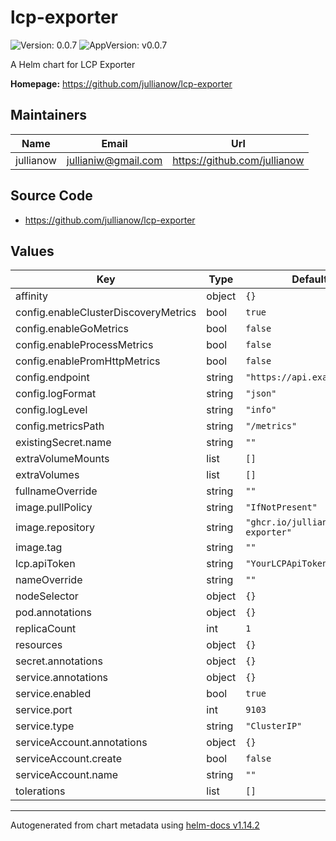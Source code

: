 # lcp-exporter

![Version: 0.0.7](https://img.shields.io/badge/Version-0.0.7-informational?style=flat-square) ![AppVersion: v0.0.7](https://img.shields.io/badge/AppVersion-v0.0.7-informational?style=flat-square)

A Helm chart for LCP Exporter

**Homepage:** <https://github.com/jullianow/lcp-exporter>

## Maintainers

| Name | Email | Url |
| ---- | ------ | --- |
| jullianow | <jullianiw@gmail.com> | <https://github.com/jullianow> |

## Source Code

* <https://github.com/jullianow/lcp-exporter>

## Values

| Key | Type | Default | Description |
|-----|------|---------|-------------|
| affinity | object | `{}` |  |
| config.enableClusterDiscoveryMetrics | bool | `true` |  |
| config.enableGoMetrics | bool | `false` |  |
| config.enableProcessMetrics | bool | `false` |  |
| config.enablePromHttpMetrics | bool | `false` |  |
| config.endpoint | string | `"https://api.example.com"` |  |
| config.logFormat | string | `"json"` |  |
| config.logLevel | string | `"info"` |  |
| config.metricsPath | string | `"/metrics"` |  |
| existingSecret.name | string | `""` |  |
| extraVolumeMounts | list | `[]` |  |
| extraVolumes | list | `[]` |  |
| fullnameOverride | string | `""` |  |
| image.pullPolicy | string | `"IfNotPresent"` |  |
| image.repository | string | `"ghcr.io/julliano/lcp-exporter"` |  |
| image.tag | string | `""` |  |
| lcp.apiToken | string | `"YourLCPApiToken"` |  |
| nameOverride | string | `""` |  |
| nodeSelector | object | `{}` |  |
| pod.annotations | object | `{}` |  |
| replicaCount | int | `1` |  |
| resources | object | `{}` |  |
| secret.annotations | object | `{}` |  |
| service.annotations | object | `{}` |  |
| service.enabled | bool | `true` |  |
| service.port | int | `9103` |  |
| service.type | string | `"ClusterIP"` |  |
| serviceAccount.annotations | object | `{}` |  |
| serviceAccount.create | bool | `false` |  |
| serviceAccount.name | string | `""` |  |
| tolerations | list | `[]` |  |

----------------------------------------------
Autogenerated from chart metadata using [helm-docs v1.14.2](https://github.com/norwoodj/helm-docs/releases/v1.14.2)
